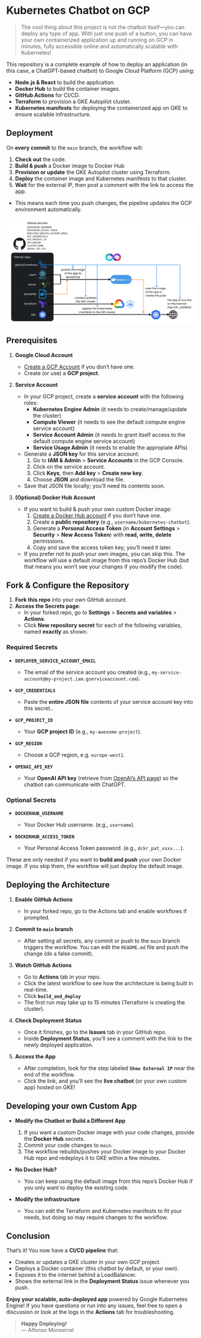 # Kubernetes Chatbot on GCP

> The cool thing about this project is not the chatbot itself—you can deploy any type of app. With just one push of a button, you can have your own containerized application up and running on GCP in minutes, fully accessible online and automatically scalable with Kubernetes!

This repository is a complete example of how to deploy an application (in this case, a ChatGPT-based chatbot) to Google Cloud Platform (GCP) using:

- **Node.js & React** to build the application.
- **Docker Hub** to build the container images.
- **GitHub Actions** for CI/CD.
- **Terraform** to provision a GKE Autopilot cluster.
- **Kubernetes manifests** for deploying the containerized app on GKE to ensure scalable infrastructure.

## Deployment

On **every commit** to the `main` branch, the workflow will:
1. **Check out** the code.  
2. **Build & push** a Docker image to Docker Hub
3. **Provision or update** the GKE Autopilot cluster using Terraform.  
4. **Deploy** the container image and Kubernetes manifests to that cluster.  
5. **Wait** for the external IP, then post a comment with the link to access the app.
- This means each time you push changes, the pipeline updates the GCP environment automatically.

![Architecture Diagram](./images/architecture-diagram.png)

## Prerequisites

1. **Google Cloud Account**  
   - [Create a GCP Account](https://cloud.google.com) if you don’t have one.
   - Create (or use) a **GCP project**.

2. **Service Account**  
   - In your GCP project, create a **service account** with the following roles:
     - **Kubernetes Engine Admin**  (it needs to create/manage/update the cluster)
     - **Compute Viewer** (it needs to see the default compute engine service account) 
     - **Service Account Admin**  (it needs to grant itself access to the default compute engine service account)
     - **Service Usage Admin**  (it needs to enable the appropiate APIs)
   - Generate a **JSON key** for this service account:
     1. Go to **IAM & Admin** > **Service Accounts** in the GCP Console.
     2. Click on the service account.
     3. Click **Keys**, then **Add key** > **Create new key**.
     4. Choose **JSON** and download the file.
   - Save that JSON file locally; you’ll need its contents soon.

3. **(Optional) Docker Hub Account**  
   - If you want to build & push your own custom Docker image:
     1. [Create a Docker Hub account](https://hub.docker.com/) if you don’t have one.
     2. Create a **public repository** (e.g., `username/kubernetes-chatbot`).
     3. Generate a **Personal Access Token** (in **Account Settings** > **Security** > **New Access Token**) with **read, write, delete** permissions.
     4. Copy and save the access token key; you’ll need it later.
   - If you prefer not to push your own images, you can skip this. The workflow will use a default image from this repo’s Docker Hub (but that means you won’t see your changes if you modify the code).

## Fork & Configure the Repository

1. **Fork this repo** into your own GitHub account. 
2. **Access the Secrets page**:
   - In your forked repo, go to **Settings** > **Secrets and variables** > **Actions**.
   - Click **New repository secret** for each of the following variables, named **exactly** as shown.

### Required Secrets

- **`DEPLOYER_SERVICE_ACCOUNT_EMAIL`**  
  - The email of the service account you created (e.g., `my-service-account@my-project.iam.gserviceaccount.com`).

- **`GCP_CREDENTIALS`**  
  - Paste the **entire JSON file** contents of your service account key into this secret..

- **`GCP_PROJECT_ID`**  
  - Your **GCP project ID** (e.g., `my-awesome-project`).

- **`GCP_REGION`**  
  - Choose a GCP region, e.g. `europe-west1`.

- **`OPENAI_API_KEY`**  
  - Your **OpenAI API key** (retrieve from [OpenAI’s API page](https://platform.openai.com/account/api-keys)) so the chatbot can communicate with ChatGPT.

### Optional Secrets

- **`DOCKERHUB_USERNAME`**  
  - Your Docker Hub username. (e.g., `username`).

- **`DOCKERHUB_ACCESS_TOKEN`**
  - Your Personal Access Token password. (e.g., `dckr_pat_xxxx...`).

These are only needed if you want to **build and push** your own Docker image. If you skip them, the workflow will just deploy the default image.

## Deploying the Architecture

1. **Enable GitHub Actions**  
   - In your forked repo, go to the Actions tab and enable workflows if prompted.

2. **Commit to `main` branch**  
   - After setting all secrets, any commit or push to the `main` branch triggers the workflow. You can edit the `README.md` file and push the change (do a false commit).

3. **Watch GitHub Actions**  
   - Go to **Actions** tab in your repo.
   - Click the latest workflow to see how the architecture is being built in real-time.
   - Click **`build_and_deploy`**
   - The first run may take up to 15 minutes (Terraform is creating the cluster).

4. **Check Deployment Status**  
   - Once it finishes, go to the **Issues** tab in your GitHub repo.
   - Inside **Deployment Status**, you’ll see a comment with the link to the newly deployed application.

5. **Access the App**
   - After completion, look for the step labeled **`Show External IP`** near the end of the workflow.
   - Click the link, and you’ll see the **live chatbot** (or your own custom app) hosted on GKE!

## Developing your own Custom App

- **Modify the Chatbot or Build a Different App**  
  1. If you want a custom Docker image with your code changes, provide the **Docker Hub** secrets. 
  2. Commit your code changes to `main`.
  3. The workflow rebuilds/pushes your Docker image to your Docker Hub repo and redeploys it to GKE within a few minutes.

- **No Docker Hub?**  
  - You can keep using the default image from this repo’s Docker Hub if you only want to deploy the existing code.

- **Modify the infrastructure**  
  - You can edit the Terraform and Kubernetes manifests to fit your needs, but doing so may require changes to the workflow.

## Conclusion

That’s it! You now have a **CI/CD pipeline** that:
- Creates or updates a GKE cluster in your own GCP project.
- Deploys a Docker container (this chatbot by default, or your own).
- Exposes it to the internet behind a LoadBalancer.
- Shows the external link in the **Deployment Status** issue whenever you push.

**Enjoy your scalable, auto-deployed app** powered by Google Kubernetes Engine! If you have questions or run into any issues, feel free to open a discussion or look at the logs in the **Actions** tab for troubleshooting. 

> **Happy Deploying!**  
> — Alfonso Monserrat